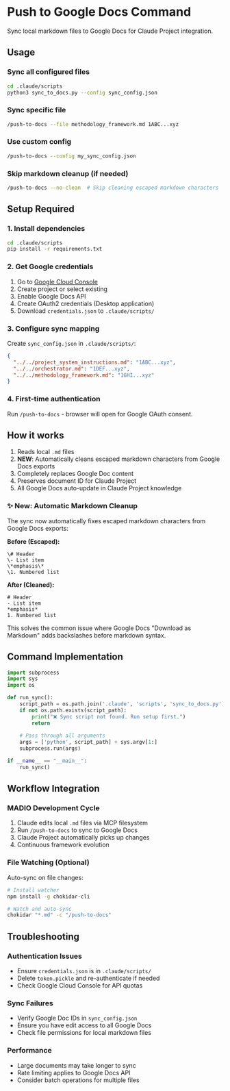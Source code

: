 # Push to Google Docs Command

Sync local markdown files to Google Docs for Claude Project integration.

## Usage

### Sync all configured files
```bash
cd .claude/scripts
python3 sync_to_docs.py --config sync_config.json
```

### Sync specific file
```bash
/push-to-docs --file methodology_framework.md 1ABC...xyz
```

### Use custom config
```bash
/push-to-docs --config my_sync_config.json
```

### Skip markdown cleanup (if needed)
```bash
/push-to-docs --no-clean  # Skip cleaning escaped markdown characters
```

## Setup Required

### 1. Install dependencies
```bash
cd .claude/scripts
pip install -r requirements.txt
```

### 2. Get Google credentials
1. Go to [Google Cloud Console](https://console.cloud.google.com/)
2. Create project or select existing
3. Enable Google Docs API
4. Create OAuth2 credentials (Desktop application)
5. Download `credentials.json` to `.claude/scripts/`

### 3. Configure sync mapping
Create `sync_config.json` in `.claude/scripts/`:
```json
{
  "../../project_system_instructions.md": "1ABC...xyz",
  "../../orchestrator.md": "1DEF...xyz",
  "../../methodology_framework.md": "1GHI...xyz"
}
```

### 4. First-time authentication
Run `/push-to-docs` - browser will open for Google OAuth consent.

## How it works

1. Reads local `.md` files
2. **NEW**: Automatically cleans escaped markdown characters from Google Docs exports
3. Completely replaces Google Doc content
4. Preserves document ID for Claude Project
5. All Google Docs auto-update in Claude Project knowledge

### ✨ New: Automatic Markdown Cleanup

The sync now automatically fixes escaped markdown characters from Google Docs exports:

**Before (Escaped):**
```
\# Header
\- List item
\*emphasis\*
\1. Numbered list
```

**After (Cleaned):**
```
# Header
- List item
*emphasis*
1. Numbered list
```

This solves the common issue where Google Docs "Download as Markdown" adds backslashes before markdown syntax.

## Command Implementation

```python
import subprocess
import sys
import os

def run_sync():
    script_path = os.path.join('.claude', 'scripts', 'sync_to_docs.py')
    if not os.path.exists(script_path):
        print("❌ Sync script not found. Run setup first.")
        return
    
    # Pass through all arguments
    args = ['python', script_path] + sys.argv[1:]
    subprocess.run(args)

if __name__ == "__main__":
    run_sync()
```

## Workflow Integration

### MADIO Development Cycle
1. Claude edits local `.md` files via MCP filesystem
2. Run `/push-to-docs` to sync to Google Docs
3. Claude Project automatically picks up changes
4. Continuous framework evolution

### File Watching (Optional)
Auto-sync on file changes:
```bash
# Install watcher
npm install -g chokidar-cli

# Watch and auto-sync
chokidar "*.md" -c "/push-to-docs"
```

## Troubleshooting

### Authentication Issues
- Ensure `credentials.json` is in `.claude/scripts/`
- Delete `token.pickle` and re-authenticate if needed
- Check Google Cloud Console for API quotas

### Sync Failures
- Verify Google Doc IDs in `sync_config.json`
- Ensure you have edit access to all Google Docs
- Check file permissions for local markdown files

### Performance
- Large documents may take longer to sync
- Rate limiting applies to Google Docs API
- Consider batch operations for multiple files
